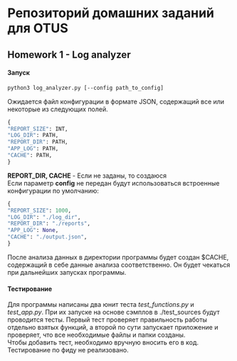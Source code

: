 # Репозиторий домашних заданий для OTUS
## Homework 1 - Log analyzer

#### Запуск  
```bash
python3 log_analyzer.py [--config path_to_config]  
```
Ожидается файл конфигурации в формате JSON, содержащий все или некоторые из следующих полей.  
```python
{
"REPORT_SIZE": INT,  
"LOG_DIR": PATH,  
"REPORT_DIR": PATH,  
"APP_LOG": PATH,  
"CACHE": PATH,  
}  
```
**REPORT_DIR, CACHE** - Если не заданы, то создаюся  
Если параметр **config** не передан будут использоваться встроенные конфигурации по умолчанию:  
```python
{
"REPORT_SIZE": 1000,  
"LOG_DIR": "./log_dir",  
"REPORT_DIR": "./reports",  
"APP_LOG": None,  
"CACHE": "./output.json",  
}  
```
После анализа данных в директории программы будет создан $CACHE, содержащий в себе данные анализа соответственно. Он будет чекаться при дальнейших запусках программы.  

#### Тестирование
Для программы написаны два юнит теста _test_functions.py_ и _test_app.py_. При их запуске  на основе сэмплов в ./test_sources будут проводится тесты. Первый тест проверяет правильность работы отдельно взятых функций, а второй по сути запускает приложение и проверяет, что все необходимые файлы и папки созданы.  
Чтобы добавить тест, необходимо вручную вносить его в код. Тестирование по фиду не реализовано.
